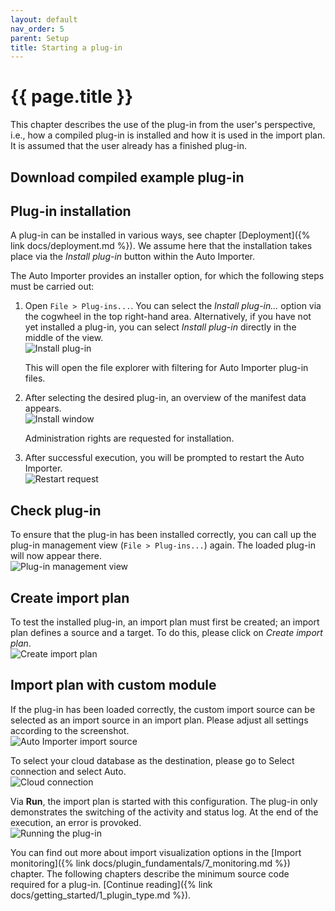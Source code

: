 ```yaml
---
layout: default
nav_order: 5
parent: Setup
title: Starting a plug-in
---
```


# {{ page.title }}
This chapter describes the use of the plug-in from the user's perspective, i.e., how a compiled plug-in is installed and how it is used in the import plan. It is assumed that the user already has a finished plug-in.

## Download compiled example plug-in
<!-- TODO Plug-in link zu pip bereitstellen -->

## Plug-in installation
A plug-in can be installed in various ways, see chapter [Deployment]({% link docs/deployment.md %}). We assume here that the installation takes place via the *Install plug-in* button within the Auto Importer.

The Auto Importer provides an installer option, for which the following steps must be carried out:

<!-- TODO: Anleitung auf neuen Installer umstellen -->
1. Open `File > Plug-ins...`. You can select the *Install plug-in...* option via the cogwheel in the top right-hand area. Alternatively, if you have not yet installed a plug-in, you can select *Install plug-in* directly in the middle of the view.\
   ![Install plug-in](../../assets/images/deployment/ai_install_1.png "Install plug-in")

   This will open the file explorer with filtering for Auto Importer plug-in files.

2. After selecting the desired plug-in, an overview of the manifest data appears.\
   ![Install window](../../assets/images/deployment/ai_install_2.png "Install window")

   Administration rights are requested for installation.

3. After successful execution, you will be prompted to restart the Auto Importer.\
   ![Restart request](../../assets/images/deployment/ai_install_3.png "Restart request")

## Check plug-in
To ensure that the plug-in has been installed correctly, you can call up the plug-in management view (`File > Plug-ins...`) again. The loaded plug-in will now appear there.\
![Plug-in management view](../../assets/images/setup/5_manifest.png "Plug-in management view")

## Create import plan
To test the installed plug-in, an import plan must first be created; an import plan defines a source and a target. To do this, please click on *Create import plan*.\
![Create import plan](../../assets/images/setup/5_import_plan.png "Create import plan")

## Import plan with custom module
If the plug-in has been loaded correctly, the custom import source can be selected as an import source in an import plan. Please adjust all settings according to the screenshot.\
![Auto Importer import source](../../assets/images/setup/5_import_source.png "Auto Importer import source")

To select your cloud database as the destination, please go to Select connection and select Auto.\
![Cloud connection](../../assets/images/setup/5_cloud.png "Cloud connection")

Via **Run**, the import plan is started with this configuration. The plug-in only demonstrates the switching of the activity and status log. At the end of the execution, an error is provoked.\
![Running the plug-in](../../assets/images/setup/5_run.png "Running the plug-in")

You can find out more about import visualization options in the [Import monitoring]({% link docs/plugin_fundamentals/7_monitoring.md %}) chapter. The following chapters describe the minimum source code required for a plug-in. [Continue reading]({% link docs/getting_started/1_plugin_type.md %}).